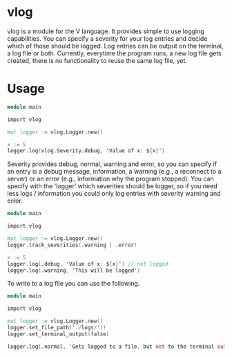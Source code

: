 # vlog

vlog is a module for the V language. It provides simple to use logging capabilities.
You can specify a severity for your log entries and decide which of those should be logged.
Log entries can be output on the terminal, a log file or both. Currently, everytime the program runs, a new log file gets created, there is no functionality to reuse the same log file, yet.

# Usage

```v
module main

import vlog

mut logger := vlog.Logger.new()

x := 5
logger.log(vlog.Severity.debug, 'Value of x: ${x}')
```

Severity provides debug, normal, warning and error, so you can specify if an entry is a debug message, information, a warning (e.g., a reconnect to a server) or an error (e.g., information why the program stopped).
You can specify with the 'logger' which severities should be logger, so if you need less logs / information you could only log entries with severity warning and error.

```v
module main

import vlog

mut logger := vlog.Logger.new()
logger.track_severities(.warning | .error)

x := 5
logger.log(.debug, 'Value of x: ${x}') // not logged
logger.log(.warning, 'This will be logged')
```

To write to a log file you can use the following.

```v
module main

import vlog

mut logger := vlog.Logger.new()
logger.set_file_path('./logs/')!
logger.set_terminal_output(false)

logger.log(.normal, 'Gets logged to a file, but not to the terminal output.')
```
